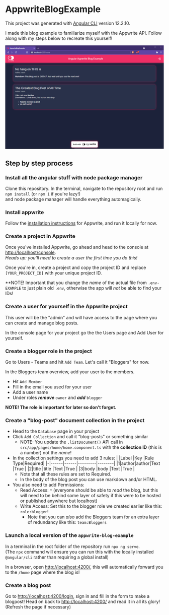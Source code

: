 # AppwriteBlogExample

This project was generated with [Angular CLI](https://github.com/angular/angular-cli) version 12.2.10.

I made this blog example to familiarize myself with the Appwrite API. Follow along with my steps below to recreate this yourself!

![Screenshot of example blog](https://raw.githubusercontent.com/NeonSpork/appwrite-blog-example/stable/example_screenshot.png "Example screnshot")

## Step by step process

### Install all the angular stuff with node package manager

Clone this repository. In the terminal, navigate to the repository root and run  
`npm install` (or `npm i` if you're lazy!)  
and node package manager will handle everything automagically.

### Install appwrite

Follow the [installation instructions](https://appwrite.io/docs/installation) for Appwrite, and run it locally for now.

### Create a project in Appwrite

Once you've installed Appwrite, go ahead and head to the console at [http://localhost/console](http://localhost/console).  
_Heads up: you'll need to create a user the first time you do this!_

Once you're in, create a project and copy the project ID and replace `[YOUR_PROJECT_ID]` with your unique project ID.  

**NOTE! Important that you change the _name_ of the actual file from `.env-EXAMPLE` to just plain old `.env`, otherwise the app will _not_ be able to find your IDs!

### Create a user for yourself in the Appwrite project

This user will be the "admin" and will have access to the page where you can create and manage blog posts.

In the console page for your project go the the Users page and Add User for yourself.

### Create a blogger role in the project

Go to Users - Teams and hit `Add Team`. Let's call it "Bloggers" for now.

In the Bloggers team overview, add your user to the members.

- Hit `Add Member`
- Fill in the email you used for your user
- Add a user name
- Under roles _**remove**_ `owner` and _**add**_ `blogger`

**NOTE! The role is important for later so don't forget.**

### Create a "blog-post" document collection in the project

- Head to the `Database` page in your project
- Click `Add Collection` and call it "blog-posts" or something similar
  - NOTE: You update the `.listDocument()` API call in `src/app/pages/home/home.component.ts` with the **collection ID** (this is a number) not the _name_!
- In the collection settings you need to add 3 rules:
  | |Label |Key   |Rule Type|Required|
  |-|------|------|---------|--------|
  |1|author|author|Text     |True    | 
  |2|title |title |Text     |True    | 
  |3|body  |body  |Text     |True    | 
  - Note that all these rules are set to Required.
  - In the body of the blog post you can use markdown and/or HTML.
- You also need to add Permissions:
  - Read Access: `*` (everyone should be able to _read_ the blog, but this will need to be behind some layer of safety if this were to be hosted or published anywhere but localhost)
  - Write Access: Set this to the blogger role we created earlier like this: `role:blogger`!
    - Note that you can _also_ add the Bloggers team for an extra layer of redundancy like this: `team:Bloggers`

### Launch a local version of the `appwrite-blog-example`

In a terminal in the root folder of the repository run `npx ng serve`.  
(The `npx` command will ensure you can run this with the locally installed `@angular/cli` rather than requiring a global install)

In a browser, open [http://localhost:4200/](http://localhost:4200/), this will automatically forward you to the `/home` page where the blog is!

### Create a blog post

Go to [http://localhost:4200/login](http://localhost:4200/login), sign in and fill in the form to make a blogpost! Head on back to [http://localhost:4200/](http://localhost:4200/) and read it in all its glory! (Refresh the page if necessary)
